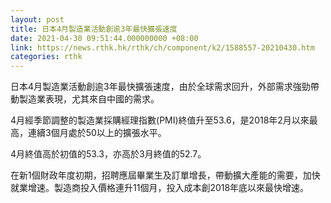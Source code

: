 ```yaml
---
layout: post
title: 日本4月製造業活動創逾3年最快擴張速度
date: 2021-04-30 09:51:44.000000000 +08:00
link: https://news.rthk.hk/rthk/ch/component/k2/1588557-20210430.htm
categories: rthk
---
```


日本4月製造業活動創逾3年最快擴張速度，由於全球需求回升，外部需求強勁帶動製造業表現，尤其來自中國的需求。

4月經季節調整的製造業採購經理指數(PMI)終值升至53.6，是2018年2月以來最高，連續3個月處於50以上的擴張水平。

4月終值高於初值的53.3，亦高於3月終值的52.7。

在新1個財政年度初期，招聘應屆畢業生及訂單增長，帶動擴大產能的需要，加快就業增速。製造商投入價格連升11個月，投入成本創2018年底以來最快增速。
